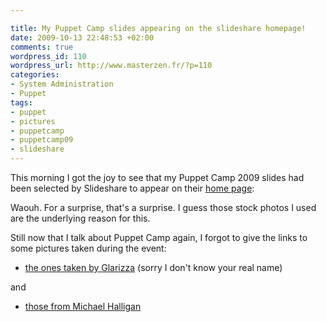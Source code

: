 ```yaml
--- 

title: My Puppet Camp slides appearing on the slideshare homepage!
date: 2009-10-13 22:48:53 +02:00
comments: true
wordpress_id: 110
wordpress_url: http://www.masterzen.fr/?p=110
categories: 
- System Administration
- Puppet
tags: 
- puppet
- pictures
- puppetcamp
- puppetcamp09
- slideshare
---
```

This morning I got the joy to see that my Puppet Camp 2009 slides had been selected by Slideshare to appear on their [home page](http://www.slideshare.net):

Waouh. For a surprise, that's a surprise. I guess those stock photos I used are the underlying reason for this.

Still now that I talk about Puppet Camp again, I forgot to give the links to some pictures taken during the event:

- [the ones taken by Glarizza](http://www.flickr.com/photos/43103276@N07/sets/72157622370691217/) (sorry I don't know your real name)


and

- [those from Michael Halligan](http://www.flickr.com/photos/halliganfamily/tags/puppetcamp/)

